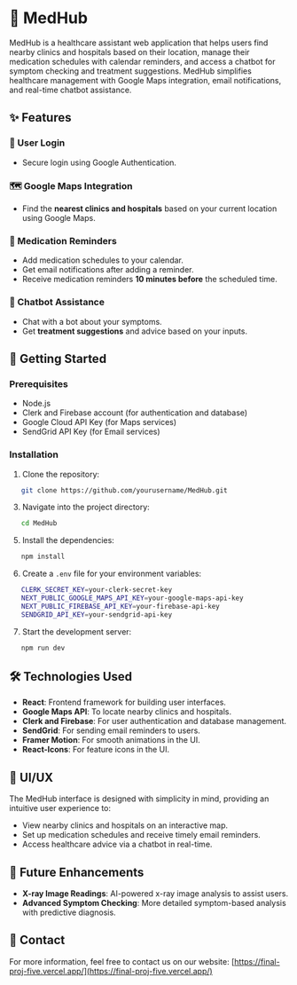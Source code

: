 # 🏥 MedHub

MedHub is a healthcare assistant web application that helps users find nearby clinics and hospitals based on their location, manage their medication schedules with calendar reminders, and access a chatbot for symptom checking and treatment suggestions. MedHub simplifies healthcare management with Google Maps integration, email notifications, and real-time chatbot assistance.

## ✨ Features

### 🔐 User Login
- Secure login using Google Authentication.
  
### 🗺️ Google Maps Integration
- Find the **nearest clinics and hospitals** based on your current location using Google Maps.
  
### 💊 Medication Reminders
- Add medication schedules to your calendar.
- Get email notifications after adding a reminder.
- Receive medication reminders **10 minutes before** the scheduled time.

### 🤖 Chatbot Assistance
- Chat with a bot about your symptoms.
- Get **treatment suggestions** and advice based on your inputs.

## 🚀 Getting Started

### Prerequisites

- Node.js
- Clerk and Firebase account (for authentication and database)
- Google Cloud API Key (for Maps services)
- SendGrid API Key (for Email services)

### Installation

1. Clone the repository:

```bash
   git clone https://github.com/yourusername/MedHub.git
```

3. Navigate into the project directory:
```bash
   cd MedHub
```

5. Install the dependencies:
```bash
   npm install
```

6. Create a `.env` file for your environment variables:

```bash
   CLERK_SECRET_KEY=your-clerk-secret-key
   NEXT_PUBLIC_GOOGLE_MAPS_API_KEY=your-google-maps-api-key
   NEXT_PUBLIC_FIREBASE_API_KEY=your-firebase-api-key
   SENDGRID_API_KEY=your-sendgrid-api-key
```

7. Start the development server:

```bash
   npm run dev
```

## 🛠️ Technologies Used

- **React**: Frontend framework for building user interfaces.
- **Google Maps API**: To locate nearby clinics and hospitals.
- **Clerk and Firebase**: For user authentication and database management.
- **SendGrid**: For sending email reminders to users.
- **Framer Motion**: For smooth animations in the UI.
- **React-Icons**: For feature icons in the UI.

## 🎨 UI/UX

The MedHub interface is designed with simplicity in mind, providing an intuitive user experience to:

- View nearby clinics and hospitals on an interactive map.
- Set up medication schedules and receive timely email reminders.
- Access healthcare advice via a chatbot in real-time.

## 🌟 Future Enhancements

- **X-ray Image Readings**: AI-powered x-ray image analysis to assist users.
- **Advanced Symptom Checking**: More detailed symptom-based analysis with predictive diagnosis.

## 📧 Contact

For more information, feel free to contact us on our website: [https://final-proj-five.vercel.app/](https://final-proj-five.vercel.app/)
